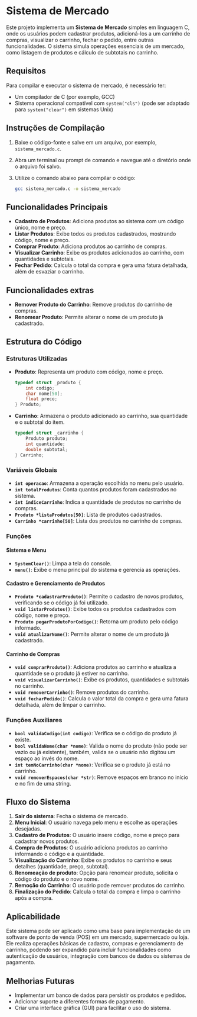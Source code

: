 # Sistema de Mercado

Este projeto implementa um **Sistema de Mercado** simples em linguagem C, onde os usuários podem cadastrar produtos, adicioná-los a um carrinho de compras, visualizar o carrinho, fechar o pedido, entre outras funcionalidades. O sistema simula operações essenciais de um mercado, como listagem de produtos e cálculo de subtotais no carrinho.

## Requisitos

Para compilar e executar o sistema de mercado, é necessário ter:

- Um compilador de C (por exemplo, GCC)
- Sistema operacional compatível com `system("cls")` (pode ser adaptado para `system("clear")` em sistemas Unix)

## Instruções de Compilação

1. Baixe o código-fonte e salve em um arquivo, por exemplo, `sistema_mercado.c`.
2. Abra um terminal ou prompt de comando e navegue até o diretório onde o arquivo foi salvo.
3. Utilize o comando abaixo para compilar o código:

   ```sh
   gcc sistema_mercado.c -o sistema_mercado

## Funcionalidades Principais

- **Cadastro de Produtos**: Adiciona produtos ao sistema com um código único, nome e preço.
- **Listar Produtos**: Exibe todos os produtos cadastrados, mostrando código, nome e preço.
- **Comprar Produto**: Adiciona produtos ao carrinho de compras.
- **Visualizar Carrinho**: Exibe os produtos adicionados ao carrinho, com quantidades e subtotais.
- **Fechar Pedido**: Calcula o total da compra e gera uma fatura detalhada, além de esvaziar o carrinho.

## Funcionalidades extras

- **Remover Produto do Carrinho**: Remove produtos do carrinho de compras.
- **Renomear Produto**: Permite alterar o nome de um produto já cadastrado.
  
## Estrutura do Código

### Estruturas Utilizadas

- **Produto**: Representa um produto com código, nome e preço.
    ```c
    typedef struct _produto {
        int codigo;
        char nome[50];
        float preco;
    } Produto;
    ```

- **Carrinho**: Armazena o produto adicionado ao carrinho, sua quantidade e o subtotal do item.
    ```c
    typedef struct _carrinho {
        Produto produto;
        int quantidade;
        double subtotal;
    } Carrinho;
    ```

### Variáveis Globais

- **`int operacao`**: Armazena a operação escolhida no menu pelo usuário.
- **`int totalProdutos`**: Conta quantos produtos foram cadastrados no sistema.
- **`int indiceCarrinho`**: Indica a quantidade de produtos no carrinho de compras.
- **`Produto *listaProdutos[50]`**: Lista de produtos cadastrados.
- **`Carrinho *carrinho[50]`**: Lista dos produtos no carrinho de compras.

### Funções 

#### Sistema e Menu
- **`SystemClear()`**: Limpa a tela do console.
- **`menu()`**: Exibe o menu principal do sistema e gerencia as operações.

#### Cadastro e Gerenciamento de Produtos
- **`Produto *cadastrarProduto()`**: Permite o cadastro de novos produtos, verificando se o código já foi utilizado.
- **`void listarProdutos()`**: Exibe todos os produtos cadastrados com código, nome e preço.
- **`Produto pegarProdutoPorCodigo()`**: Retorna um produto pelo código informado.
- **`void atualizarNome()`**: Permite alterar o nome de um produto já cadastrado.

#### Carrinho de Compras
- **`void comprarProduto()`**: Adiciona produtos ao carrinho e atualiza a quantidade se o produto já estiver no carrinho.
- **`void visualizarCarrinho()`**: Exibe os produtos, quantidades e subtotais no carrinho.
- **`void removerCarrinho()`**: Remove produtos do carrinho.
- **`void fecharPedido()`**: Calcula o valor total da compra e gera uma fatura detalhada, além de limpar o carrinho.

### Funções Auxiliares

- **`bool validaCodigo(int codigo)`**: Verifica se o código do produto já existe.
- **`bool validaNome(char *nome)`**: Valida o nome do produto (não pode ser vazio ou já existente), também, valida se o usuário não digitou um espaço ao invés do nome.
- **`int temNoCarrinho(char *nome)`**: Verifica se o produto já está no carrinho.
- **`void removerEspacos(char *str)`**: Remove espaços em branco no início e no fim de uma string.

## Fluxo do Sistema

1. **Sair do sistema**: Fecha o sistema de mercado.
2. **Menu Inicial**: O usuário navega pelo menu e escolhe as operações desejadas.
3. **Cadastro de Produtos**: O usuário insere código, nome e preço para cadastrar novos produtos.
4. **Compra de Produtos**: O usuário adiciona produtos ao carrinho informando o código e a quantidade.
5. **Visualização do Carrinho**: Exibe os produtos no carrinho e seus detalhes (quantidade, preço, subtotal).
6. **Renomeação de produto**: Opção para renomear produto, solicita o código do produto e o novo nome.
7. **Remoção do Carrinho**: O usuário pode remover produtos do carrinho.
8. **Finalização do Pedido**: Calcula o total da compra e limpa o carrinho após a compra.

## Aplicabilidade

Este sistema pode ser aplicado como uma base para implementação de um software de ponto de venda (POS) em um mercado, supermercado ou loja. Ele realiza operações básicas de cadastro, compras e gerenciamento de carrinho, podendo ser expandido para incluir funcionalidades como autenticação de usuários, integração com bancos de dados ou sistemas de pagamento.

## Melhorias Futuras

- Implementar um banco de dados para persistir os produtos e pedidos.
- Adicionar suporte a diferentes formas de pagamento.
- Criar uma interface gráfica (GUI) para facilitar o uso do sistema.

